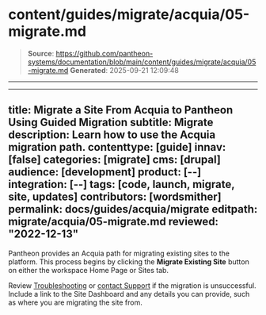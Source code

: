# content/guides/migrate/acquia/05-migrate.md

> **Source**: https://github.com/pantheon-systems/documentation/blob/main/content/guides/migrate/acquia/05-migrate.md
> **Generated**: 2025-09-21 12:09:48

---

---
title: Migrate a Site From Acquia to Pantheon Using Guided Migration
subtitle: Migrate
description: Learn how to use the Acquia migration path.
contenttype: [guide]
innav: [false]
categories: [migrate]
cms: [drupal]
audience: [development]
product: [--]
integration: [--]
tags: [code, launch, migrate, site, updates]
contributors: [wordsmither]
permalink: docs/guides/acquia/migrate
editpath: migrate/acquia/05-migrate.md
reviewed: "2022-12-13"
---

Pantheon provides an Acquia path for migrating existing sites to the platform. This process begins by clicking the **Migrate Existing Site** button on either the workspace Home Page or Sites tab.

<Partial file="migrate/migrate-drupal.md" />

Review [Troubleshooting](/guides/acquia/troubleshooting) or [contact Support](/guides/support/contact-support/) if the migration is unsuccessful. Include a link to the Site Dashboard and any details you can provide, such as where you are migrating the site from.
